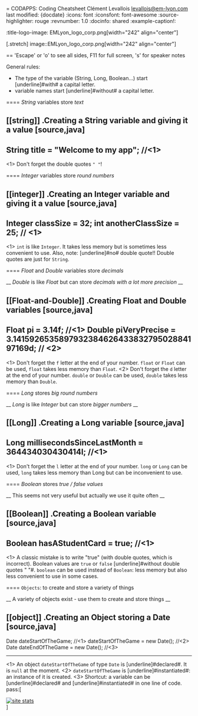 = CODAPPS: Coding Cheatsheet
Clément Levallois <levallois@em-lyon.com>
last modified: {docdate}
:icons: font
:iconsfont: font-awesome
:source-highlighter: rouge
:revnumber: 1.0
:docinfo: shared
:example-caption!:


:title-logo-image: EMLyon_logo_corp.png[width="242" align="center"]

[.stretch]
image::EMLyon_logo_corp.png[width="242" align="center"]



==  'Escape' or 'o' to see all sides, F11 for full screen, 's' for speaker notes


General rules:

- The type of the variable (String, Long, Boolean...) start [underline]#with# a capital letter.
- variable names start [underline]#without# a capital letter.

==== *String* variables store *text*

[[string]]
.Creating a String variable and giving it a value
[source,java]
----
String title = "Welcome to my app"; //<1>
----
<1> Don't forget the double quotes `" "`!

==== *Integer* variables store *round numbers*

[[integer]]
.Creating an Integer variable and giving it a value
[source,java]
----
Integer classSize = 32;
int anotherClassSize = 25; // <1>
----
<1> `int` is like `Integer`. It takes less memory but is sometimes less convenient to use.
Also, note: [underline]#no# double quote!! Double quotes are just for `String`.

==== *Float* and *Double* variables store *decimals*

__ *Double* is like *Float* but can store *decimals with a lot more precision* __

[[Float-and-Double]]
.Creating Float and Double variables
[source,java]
----
Float pi = 3.14f; //<1>
Double piVeryPrecise = 3.141592653589793238462643383279502884197169d; // <2>
----
<1> Don't forget the `f` letter at the end of your number. `float` or `Float` can be used, `float` takes less memory than `Float`.
<2> Don't forget the `d` letter at the end of your number. `double` or `Double` can be used, `double` takes less memory than `Double`.

==== *Long* stores *big round numbers*

__ *Long* is like *Integer* but can store *bigger numbers* __

[[Long]]
.Creating a Long variable
[source,java]
----
Long millisecondsSinceLastMonth = 364434030430414l; //<1>
----
<1> Don't forget the `l` letter at the end of your number. `long` or `Long` can be used, `long` takes less memory than Long but can be inconvenient to use.

==== *Boolean* stores *true / false values*

__ This seems not very useful but actually we use it quite often __

[[Boolean]]
.Creating a Boolean variable
[source,java]
----
Boolean hasAStudentCard = true; //<1>
----
<1> A classic mistake is to write "true" (with double quotes, which is incorrect). Boolean values are `true` or `false` [underline]#without double quotes " "#.
`boolean` can be used instead of `Boolean`: less memory but also less convenient to use in some cases.

==== `Objects`: to create and store a variety of things

__ A variety of objects exist - use them to create and store things __

[[object]]
.Creating an Object storing a Date
[source,java]
----
Date dateStartOfTheGame;  //<1>
dateStartOfTheGame = new Date(); //<2>
Date dateEndOfTheGame = new Date();  //<3>

----
<1> An object `dateStartOfTheGame` of type `Date` is [underline]#declared#. It is `null` at the moment.
<2> `dateStartOfTheGame` is [underline]#instantiated#: an instance of it is created.
<3> Shortcut: a variable can be [underline]#declared# and [underline]#instantiated# in one line of code.
pass:[    <!-- Start of StatCounter Code for Default Guide -->
    <script type="text/javascript">
        var sc_project = 11592657;
        var sc_invisible = 1;
        var sc_security = "11592657";
        var scJsHost = (("https:" == document.location.protocol) ?
            "https://secure." : "http://www.");
        document.write("<sc" + "ript type='text/javascript' src='" +
            scJsHost +
            "statcounter.com/counter/counter.js'></" + "script>");
    </script>
    <noscript><div class="statcounter"><a title="site stats"
    href="http://statcounter.com/" target="_blank"><img
    class="statcounter"
    src="//c.statcounter.com/11592657/0/11592657/1/" alt="site
    stats"></a></div></noscript>
    <!-- End of StatCounter Code for Default Guide -->]
